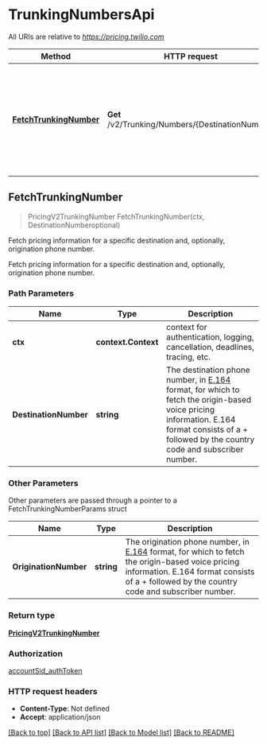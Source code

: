 # TrunkingNumbersApi

All URIs are relative to *https://pricing.twilio.com*

Method | HTTP request | Description
------------- | ------------- | -------------
[**FetchTrunkingNumber**](TrunkingNumbersApi.md#FetchTrunkingNumber) | **Get** /v2/Trunking/Numbers/{DestinationNumber} | Fetch pricing information for a specific destination and, optionally, origination phone number.



## FetchTrunkingNumber

> PricingV2TrunkingNumber FetchTrunkingNumber(ctx, DestinationNumberoptional)

Fetch pricing information for a specific destination and, optionally, origination phone number.

Fetch pricing information for a specific destination and, optionally, origination phone number.

### Path Parameters


Name | Type | Description
------------- | ------------- | -------------
**ctx** | **context.Context** | context for authentication, logging, cancellation, deadlines, tracing, etc.
**DestinationNumber** | **string** | The destination phone number, in [E.164](https://www.twilio.com/docs/glossary/what-e164) format, for which to fetch the origin-based voice pricing information. E.164 format consists of a + followed by the country code and subscriber number.

### Other Parameters

Other parameters are passed through a pointer to a FetchTrunkingNumberParams struct


Name | Type | Description
------------- | ------------- | -------------
**OriginationNumber** | **string** | The origination phone number, in [E.164](https://www.twilio.com/docs/glossary/what-e164) format, for which to fetch the origin-based voice pricing information. E.164 format consists of a + followed by the country code and subscriber number.

### Return type

[**PricingV2TrunkingNumber**](PricingV2TrunkingNumber.md)

### Authorization

[accountSid_authToken](../README.md#accountSid_authToken)

### HTTP request headers

- **Content-Type**: Not defined
- **Accept**: application/json

[[Back to top]](#) [[Back to API list]](../README.md#documentation-for-api-endpoints)
[[Back to Model list]](../README.md#documentation-for-models)
[[Back to README]](../README.md)

